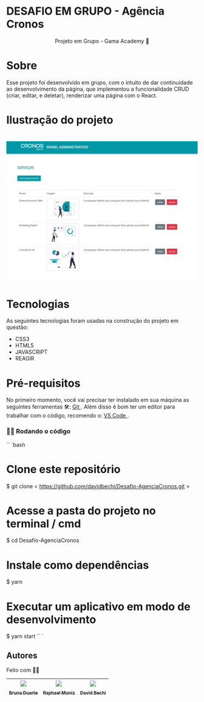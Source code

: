 # DESAFIO EM GRUPO - Agência Cronos 

<p align = "center"> Projeto em Grupo - Gama Academy 👊 </p>


# Sobre 

  <p> Esse projeto foi desenvolvido em grupo, com o intuito de dar continuidade ao desenvolvimento da página, que implementou a funcionalidade CRUD (criar, editar, e deletar), renderizar uma página com o React. </p>


# Ilustração do projeto 
   <h1 align = "center"> </h1>

   <img src = "imagens/projetoilust.png" />

 # Tecnologias

  As seguintes tecnologias foram usadas na construção do projeto em questão:

  - CSS3
  - HTML5
  - JAVASCRIPT
  - REAGIR


# Pré-requisitos 

No primeiro momento, você vai precisar ter instalado em sua máquina as seguintes ferramentas 🛠: 
<a href="https://git-scm.com"> Git </a>.
 Além disso é bom ter um editor para trabalhar com o código, recomendo o: <a href="https://code.visualstudio.com/"> VS Code </a>.


### 👨‍💻 Rodando o código 

 `` `bash
 # Clone este repositório
 $ git clone < https://github.com/davidbechi/Desafio-AgenciaCronos.git >
 # Acesse a pasta do projeto no terminal / cmd
 $ cd Desafio-AgenciaCronos
 # Instale como dependências
 $ yarn 
 # Executar um aplicativo em modo de desenvolvimento
 $ yarn start
 `` `


## Autores 

Feito com 👨‍💻 

| [<img src="https://avatars.githubusercontent.com/u/62619506?v=4" width=115><br><sub>Bruna Duarte</sub>](https://github.com/BrunaDuarte-3321) |  [<img src="https://avatars.githubusercontent.com/u/13066239?v=4" width=115><br><sub>Raphael Muniz</sub>](https://github.com/raphaelsmuniz) |  [<img src="https://avatars.githubusercontent.com/u/52297085?v=4" width=115><br><sub>David Bechi</sub>](https://github.com/davidbechi) |
| :---: | :---: | :---: |